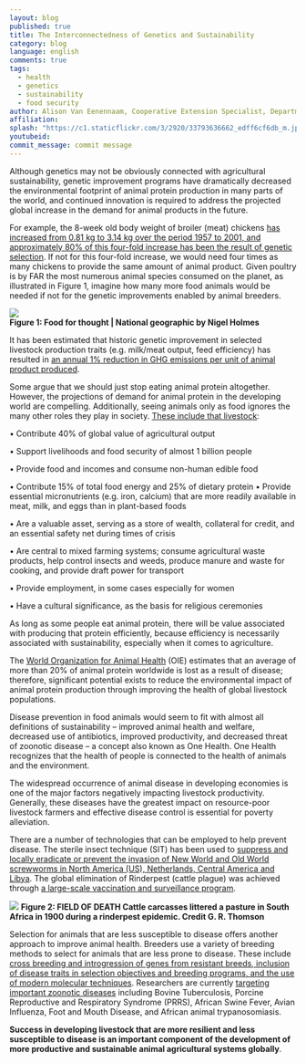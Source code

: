```yaml
---
layout: blog
published: true
title: The Interconnectedness of Genetics and Sustainability
category: blog
language: english
comments: true
tags: 
  - health
  - genetics
  - sustainability
  - food security
author: Alison Van Eenennaam, Cooperative Extension Specialist, Department of Animal Science, University of California, Davis
affiliation: 
splash: "https://c1.staticflickr.com/3/2920/33793636662_edff6cf6db_m.jpg"
youtubeid: 
commit_message: commit message
---
```

Although genetics may not be obviously connected with agricultural sustainability, genetic improvement programs have dramatically decreased the environmental footprint of animal protein production in many parts of the world, and continued innovation is required to address the projected global increase in the demand for animal products in the future. <!-- more --> 




For example, the 8-week old body weight of broiler (meat) chickens [has increased from 0.81 kg to 3.14 kg over the period 1957 to 2001, and approximately 80% of this four-fold increase has been the result of genetic selection](https://www.ncbi.nlm.nih.gov/pubmed/14601725). If not for this four-fold increase, we would need four times as many chickens to provide the same amount of animal product. Given poultry is by FAR the most numerous animal species consumed on the planet, as illustrated in Figure 1, imagine how many more food animals would be needed if not for the genetic improvements enabled by animal breeders. 




![](https://c1.staticflickr.com/3/2840/33085158614_aa35259c72.jpg)  
**Figure 1: Food for thought | National geographic by Nigel Holmes**




It has been estimated that historic genetic improvement in selected livestock production traits (e.g. milk/meat output, feed efficiency) has resulted in [an annual 1% reduction in GHG emissions per unit of animal product produced](https://www.ncbi.nlm.nih.gov/pubmed/22443938). 




Some argue that we should just stop eating animal protein altogether. However, the projections of demand for animal protein in the developing world are compelling. Additionally, seeing animals only as food ignores the many other roles they play in society. [These include that livestock](http://www.cornellpress.cornell.edu/book/?GCOI=80140100695530):




•	Contribute 40% of global value of agricultural output

•	Support livelihoods and food security of almost 1 billion people

•	Provide food and incomes and consume non-human edible food

•	Contribute 15% of total food energy and 25% of dietary protein
•	Provide essential micronutrients (e.g. iron, calcium) that are more readily available in meat, milk, and eggs than in plant-based foods

•	Are a valuable asset, serving as a store of wealth, collateral for credit, and an essential safety net during times of crisis

•	Are central to mixed farming systems; consume agricultural waste products, help control insects and weeds, produce manure and waste for cooking, and provide draft power for transport

•	Provide employment, in some cases especially for women 

•	Have a cultural significance, as the basis for religious ceremonies

 


As long as some people eat animal protein, there will be value associated with producing that protein efficiently, because efficiency is necessarily associated with sustainability, especially when it comes to agriculture.




The [World Organization for Animal Health](http://www.oie.int/for-the-media/editorials/detail/article/feeding-the-world-better-by-controlling-animal-diseases/) (OIE) estimates that an average of more than 20% of animal protein worldwide is lost as a result of disease; therefore, significant potential exists to reduce the environmental impact of animal protein production through improving the health of global livestock populations.




Disease prevention in food animals would seem to fit with almost all definitions of sustainability – improved animal health and welfare, decreased use of antibiotics, improved productivity, and decreased threat of zoonotic disease – a concept also known as One Health. One Health recognizes that the health of people is connected to the health of animals and the environment.  




The widespread occurrence of animal disease in developing economies is one of the major factors negatively impacting livestock productivity. Generally, these diseases have the greatest impact on resource-poor livestock farmers and effective disease control is essential for poverty alleviation. 




There are a number of technologies that can be employed to help prevent disease. The sterile insect technique (SIT) has been used to [suppress and locally eradicate or prevent the invasion of New World and Old World screwworms in North America (US), Netherlands, Central America and Libya]( https://link.springer.com/chapter/10.1007%2F1-4020-4051-2_24). The global elimination of Rinderpest (cattle plague) was achieved through [a large-scale vaccination and surveillance program](https://www.ncbi.nlm.nih.gov/pubmed/21783268). 




   
![](https://c1.staticflickr.com/3/2856/33085164144_9a57db9e2f_z.jpg) 
**Figure 2: FIELD OF DEATH Cattle carcasses littered a pasture in South Africa in 1900 during a rinderpest epidemic. Credit G. R. Thomson**


Selection for animals that are less susceptible to disease offers another approach to improve animal health. Breeders use a variety of breeding methods to select for animals that are less prone to disease. These include [cross breeding and introgression of genes from resistant breeds, inclusion of disease traits in selection objectives and breeding programs, and the use of modern molecular techniques](https://agricultureandfoodsecurity.biomedcentral.com/articles/10.1186/s40066-015-0043-3). Researchers are currently [targeting important zoonotic diseases](https://www.ncbi.nlm.nih.gov/pubmed/27835795) including Bovine Tuberculosis, Porcine Reproductive and Respiratory Syndrome (PRRS), African Swine Fever, Avian Influenza, Foot and Mouth Disease, and African animal trypanosomiasis.



**Success in developing livestock that are more resilient and less susceptible to disease is an important component of the development of more productive and sustainable animal agricultural systems globally**.